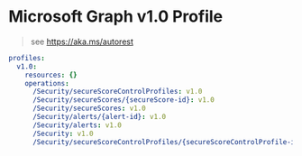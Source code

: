 # Microsoft Graph v1.0 Profile

> see https://aka.ms/autorest

``` yaml
profiles:
  v1.0:
    resources: {}
    operations:
      /Security/secureScoreControlProfiles: v1.0
      /Security/secureScores/{secureScore-id}: v1.0
      /Security/secureScores: v1.0
      /Security/alerts/{alert-id}: v1.0
      /Security/alerts: v1.0
      /Security: v1.0
      /Security/secureScoreControlProfiles/{secureScoreControlProfile-id}: v1.0

```
